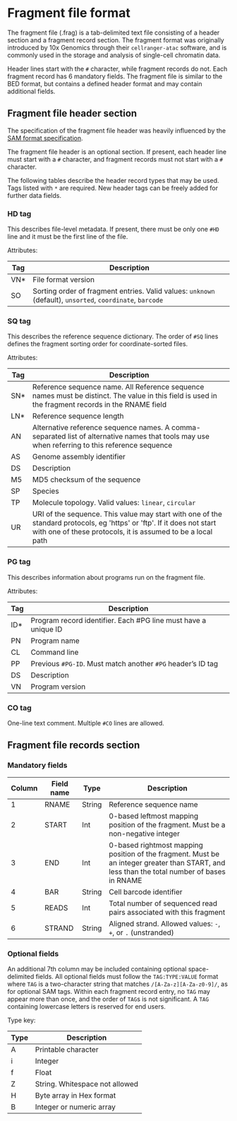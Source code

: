 # Fragment file format

The fragment file (.frag) is a tab-delimited text file consisting of a header section and a fragment record section. The fragment format was originally introduced by 10x Genomics through their `cellranger-atac` software, and is commonly used in the storage and analysis of single-cell chromatin data.

Header lines start with the `#` character, while fragment records do not. Each fragment record has 6 mandatory fields. The fragment file is similar to the BED format, but contains a defined header format and may contain additional fields.

## Fragment file header section

The specification of the fragment file header was heavily influenced by the [SAM format specification](https://samtools.github.io/hts-specs/SAMv1.pdf).

The fragment file header is an optional section. If present, each header line must start with a `#` character, and fragment records must not start with a `#` character. 

The following tables describe the header record types that may be used. Tags listed with `*` are required. New header tags can be freely added for further data fields.

### HD tag

This describes file-level metadata. If present, there must be only one `#HD` line and it must be the first line of the file.

Attributes:

| Tag | Description |
| --- | ----------- |
| VN\* | File format version |
| SO | Sorting order of fragment entries. Valid values: `unknown` (default), `unsorted`, `coordinate`, `barcode` |

### SQ tag

This describes the reference sequence dictionary. The order of `#SQ` lines defines the fragment sorting order for coordinate-sorted files.

Attributes:

| Tag | Description |
| --- | ----------- |
| SN\*  | Reference sequence name. All Reference sequence names must be distinct. The value in this field is used in the fragment records in the RNAME field |
| LN\*  | Reference sequence length |
| AN  | Alternative reference sequence names. A comma-separated list of alternative names that tools may use when referring to this reference sequence |
| AS  | Genome assembly identifier |
| DS  | Description |
| M5  | MD5 checksum of the sequence |
| SP  | Species |
| TP  | Molecule topology. Valid values: `linear`, `circular` |
| UR  | URI of the sequence. This value may start with one of the standard protocols, eg 'https' or 'ftp'. If it does not start with one of these protocols, it is assumed to be a local path |

### PG tag

This describes information about programs run on the fragment file.

Attributes:

| Tag | Description |
| --- | ----------- |
| ID\*  | Program record identifier. Each #PG line must have a unique ID |
| PN  | Program name |
| CL  | Command line |
| PP  | Previous `#PG-ID`. Must match another `#PG` header’s ID tag |
| DS  | Description |
| VN  | Program version |


### CO tag

One-line text comment. Multiple `#CO` lines are allowed.

## Fragment file records section

### Mandatory fields

| Column | Field name | Type | Description |
| ------ | ---------- | ---- | ----------- |
|   1    |   RNAME    | String | Reference sequence name |
|   2    |   START    | Int  | 0-based leftmost mapping position of the fragment. Must be a non-negative integer |
|   3    |   END      | Int  | 0-based rightmost mapping position of the fragment. Must be an integer greater than START, and less than the total number of bases in RNAME |
|   4    |   BAR      | String | Cell barcode identifier |
|   5    |   READS    | Int  | Total number of sequenced read pairs associated with this fragment |
|   6    |   STRAND   | String | Aligned strand. Allowed values: `-`, `+`, or `.` (unstranded) |

### Optional fields

An additional 7th column may be included containing optional space-delimited fields. All optional fields must follow the `TAG:TYPE:VALUE` format where `TAG` is a two-character string that matches `/[A-Za-z][A-Za-z0-9]/`, as for optional SAM tags. Within each fragment record entry, no `TAG` may appear more than once, and the order of `TAG`s is not significant. A `TAG` containing lowercase letters is reserved for end users.

Type key:

| Type | Description |
| ---- | ----------- |
|  A   | Printable character |
|  i   | Integer     |
|  f   | Float       |
|  Z   | String. Whitespace not allowed |
|  H   | Byte array in Hex format  |
|  B   | Integer or numeric array |
